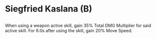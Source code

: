 # Siegfried Kaslana (B)

## 

When using a weapon active skill, gain 35% Total DMG Multiplier for said active skill. For 6.0s after using the skill, gain 20% Move Speed.